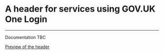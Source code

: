 # A header for services using GOV.UK One Login
-----

Documentation TBC

[Preview of the header](https://alphagov.github.io/di-cross-service-header/dist/preview.html)